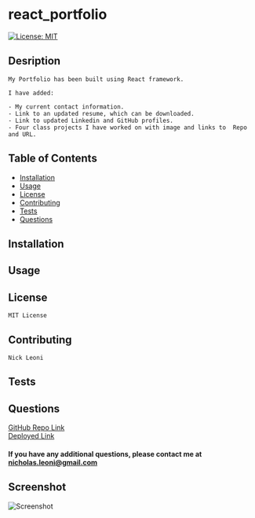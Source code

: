 # react_portfolio
[![License: MIT](https://img.shields.io/badge/License-MIT-yellow.svg)](https://opensource.org/licenses/MIT)
## Desription
    
    My Portfolio has been built using React framework.

    I have added:

    - My current contact information.
    - Link to an updated resume, which can be downloaded.
    - Link to updated Linkedin and GitHub profiles.
    - Four class projects I have worked on with image and links to  Repo and URL.

## Table of Contents
 - [Installation](#installation)
 - [Usage](#usage)
 - [License](#license)
 - [Contributing](#contributing)
 - [Tests](#tests)
 - [Questions](#questions)

## Installation

## Usage
    
## License
    MIT License
## Contributing
    Nick Leoni
## Tests
    
## Questions
[GitHub Repo Link](https://github.com/njleoni/react_portfolio/)<br/>
[Deployed Link](https://njleoni.github.io/react_portfolio/)

#### If you have any additional questions, please contact me at nicholas.leoni@gmail.com

## Screenshot
![Screenshot](/assets/img/portfolioUpdate.PNG)

